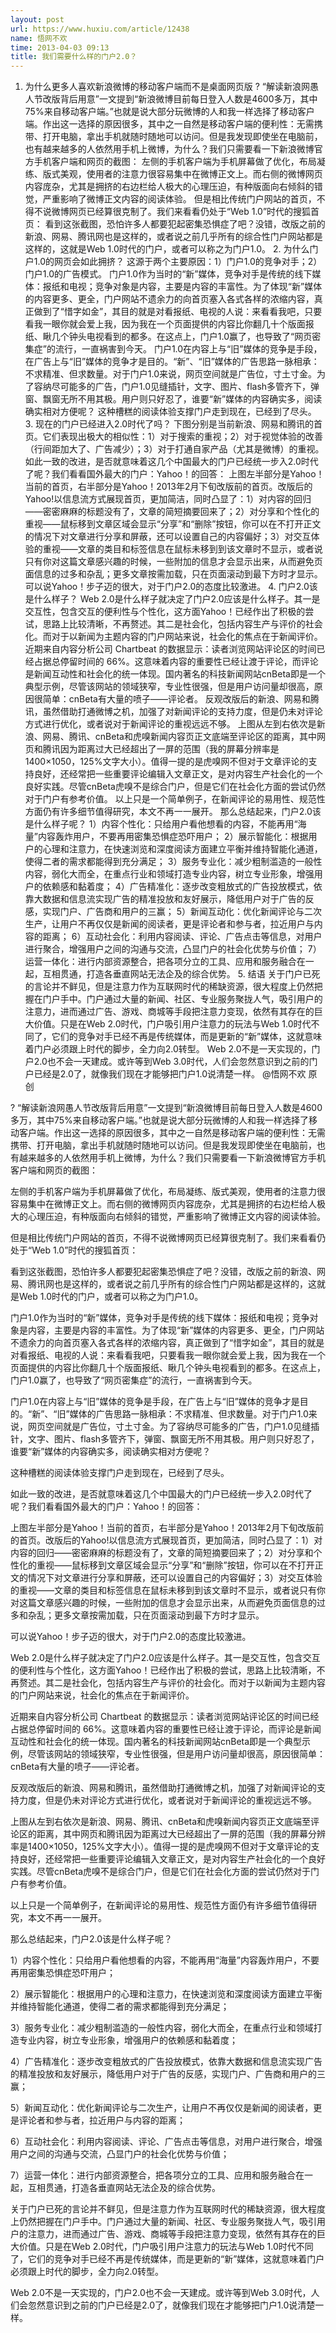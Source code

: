 ```yaml
---
layout: post
url: https://www.huxiu.com/article/12438
name: 悟网不欢
time: 2013-04-03 09:13
title: 我们需要什么样的门户2.0？
---
```

1. 为什么更多人喜欢新浪微博的移动客户端而不是桌面网页版 ? “解读新浪网愚人节改版背后用意”一文提到“新浪微博目前每日登入人数是4600多万，其中75%来自移动客户端。”也就是说大部分玩微博的人和我一样选择了移动客户端。作出这一选择的原因很多，其中之一自然是移动客户端的便利性：无需携带、打开电脑，拿出手机就随时随地可以访问。但是我发现即使坐在电脑前，也有越来越多的人依然用手机上微博，为什么？我们只需要看一下新浪微博官方手机客户端和网页的截图： 左侧的手机客户端为手机屏幕做了优化，布局凝练、版式美观，使用者的注意力很容易集中在微博正文上。而右侧的微博网页内容庞杂，尤其是拥挤的右边栏给人极大的心理压迫，有种版面向右倾斜的错觉，严重影响了微博正文内容的阅读体验。 但是相比传统门户网站的首页，不得不说微博网页已经算很克制了。我们来看看仍处于“Web 1.0”时代的搜狐首页： 看到这张截图，恐怕许多人都要犯起密集恐惧症了吧？没错，改版之前的新浪、网易、腾讯网也是这样的，或者说之前几乎所有的综合性门户网站都是这样的，这就是Web 1.0时代的门户，或者可以称之为门户1.0。 2. 为什么门户1.0的网页会如此拥挤？ 这源于两个主要原因：1）门户1.0的竞争对手；2）门户1.0的广告模式。 门户1.0作为当时的“新”媒体，竞争对手是传统的线下媒体：报纸和电视；竞争对象是内容，主要是内容的丰富性。为了体现“新”媒体的内容更多、更全，门户网站不遗余力的向首页塞入各式各样的浓缩内容，真正做到了“惜字如金”，其目的就是对看报纸、电视的人说：来看看我吧，只要看我一眼你就会爱上我，因为我在一个页面提供的内容比你翻几十个版面报纸、瞅几个钟头电视看到的都多。在这点上，门户1.0赢了，也导致了“网页密集症”的流行，一直祸害到今天。 门户1.0在内容上与“旧”媒体的竞争是手段，在广告上与“旧”媒体的竞争才是目的。“新”、“旧”媒体的广告思路一脉相承：不求精准、但求数量。对于门户1.0来说，网页空间就是广告位，寸土寸金。为了容纳尽可能多的广告，门户1.0见缝插针，文字、图片、flash多管齐下，弹窗、飘窗无所不用其极。用户则只好忍了，谁要“新”媒体的内容确实多，阅读确实相对方便呢？ 这种槽糕的阅读体验支撑门户走到现在，已经到了尽头。 3. 现在的门户已经进入2.0时代了吗？ 下图分别是当前新浪、网易和腾讯的首页。它们表现出极大的相似性：1）对于搜索的重视；2）对于视觉体验的改善（行间距加大了、广告减少）；3）对于打通自家产品（尤其是微博）的重视。 如此一致的改进，是否就意味着这几个中国最大的门户已经统一步入2.0时代了呢？我们看看国外最大的门户：Yahoo！的回答： 上图左半部分是Yahoo！当前的首页，右半部分是Yahoo！2013年2月下旬改版前的首页。改版后的Yahoo!以信息流方式展现首页，更加简洁，同时凸显了：1）对内容的回归——密密麻麻的标题没有了，文章的简短摘要回来了；2）对分享和个性化的重视——鼠标移到文章区域会显示“分享”和“删除”按钮，你可以在不打开正文的情况下对文章进行分享和屏蔽，还可以设置自己的内容偏好；3）对交互体验的重视——文章的类目和标签信息在鼠标未移到到该文章时不显示，或者说只有你对这篇文章感兴趣的时候，一些附加的信息才会显示出来，从而避免页面信息的过多和杂乱；更多文章按需加载，只在页面滚动到最下方时才显示。 可以说Yahoo！步子迈的很大，对于门户2.0的态度比较激进。 4. 门户2.0该是什么样子？ Web 2.0是什么样子就决定了门户2.0应该是什么样子。其一是交互性，包含交互的便利性与个性化，这方面Yahoo！已经作出了积极的尝试，思路上比较清晰，不再赘述。其二是社会化，包括内容生产与评价的社会化。而对于以新闻为主题内容的门户网站来说，社会化的焦点在于新闻评价。 近期来自内容分析公司 Chartbeat 的数据显示：读者浏览网站评论区的时间已经占据总停留时间的 66%。这意味着内容的重要性已经让渡于评论，而评论是新闻互动性和社会化的统一体现。国内著名的科技新闻网站cnBeta即是一个典型示例，尽管该网站的领域狭窄，专业性很强，但是用户访问量却很高，原因很简单：cnBeta有大量的喷子——评论者。 反观改版后的新浪、网易和腾讯，虽然借助打通微博之机，加强了对新闻评论的支持力度，但是仍未对评论方式进行优化，或者说对于新闻评论的重视远远不够。 上图从左到右依次是新浪、网易、腾讯、cnBeta和虎嗅新闻内容页正文底端至评论区的距离，其中网页和腾讯因为距离过大已经超出了一屏的范围（我的屏幕分辨率是1400×1050，125%文字大小）。值得一提的是虎嗅网不但对于文章评论的支持良好，还经常把一些重要评论编辑入文章正文，是对内容生产社会化的一个良好实践。尽管cnBeta虎嗅不是综合门户，但是它们在社会化方面的尝试仍然对于门户有参考价值。 以上只是一个简单例子，在新闻评论的易用性、规范性方面仍有许多细节值得研究，本文不再一一展开。 那么总结起来，门户2.0该是什么样子呢？ 1）内容个性化：只给用户看他想看的内容，不能再用“海量”内容轰炸用户，不要再用密集恐惧症恐吓用户； 2）展示智能化：根据用户的心理和注意力，在快速浏览和深度阅读方面建立平衡并维持智能化通道，使得二者的需求都能得到充分满足； 3）服务专业化：减少粗制滥造的一般性内容，弱化大而全，在重点行业和领域打造专业内容，树立专业形象，增强用户的依赖感和黏着度； 4）广告精准化：逐步改变粗放式的广告投放模式，依靠大数据和信息流实现广告的精准投放和友好展示，降低用户对于广告的反感，实现门户、广告商和用户的三赢； 5）新闻互动化：优化新闻评论与二次生产，让用户不再仅仅是新闻的阅读者，更是评论者和参与者，拉近用户与内容的距离； 6）互动社会化：利用内容阅读、评论、广告点击等信息，对用户进行聚合，增强用户之间的沟通与交流，凸显门户的社会化优势与价值； 7）运营一体化：进行内部资源整合，把各项分立的工具、应用和服务融合在一起，互相贯通，打造各垂直网站无法企及的综合优势。 5. 结语 关于门户已死的言论并不鲜见，但是注意力作为互联网时代的稀缺资源，很大程度上仍然把握在门户手中。门户通过大量的新闻、社区、专业服务聚拢人气，吸引用户的注意力，进而通过广告、游戏、商城等手段把注意力变现，依然有其存在的巨大价值。只是在Web 2.0时代，门户吸引用户注意力的玩法与Web 1.0时代不同了，它们的竞争对手已经不再是传统媒体，而是更新的“新”媒体，这就意味着门户必须跟上时代的脚步，全力向2.0转型。 Web 2.0不是一天实现的，门户2.0也不会一天建成。或许等到Web 3.0时代，人们会忽然意识到之前的门户已经是2.0了，就像我们现在才能够把门户1.0说清楚一样。 @悟网不欢 原创

? “解读新浪网愚人节改版背后用意”一文提到“新浪微博目前每日登入人数是4600多万，其中75%来自移动客户端。”也就是说大部分玩微博的人和我一样选择了移动客户端。作出这一选择的原因很多，其中之一自然是移动客户端的便利性：无需携带、打开电脑，拿出手机就随时随地可以访问。但是我发现即使坐在电脑前，也有越来越多的人依然用手机上微博，为什么？我们只需要看一下新浪微博官方手机客户端和网页的截图：

左侧的手机客户端为手机屏幕做了优化，布局凝练、版式美观，使用者的注意力很容易集中在微博正文上。而右侧的微博网页内容庞杂，尤其是拥挤的右边栏给人极大的心理压迫，有种版面向右倾斜的错觉，严重影响了微博正文内容的阅读体验。

但是相比传统门户网站的首页，不得不说微博网页已经算很克制了。我们来看看仍处于“Web 1.0”时代的搜狐首页：

看到这张截图，恐怕许多人都要犯起密集恐惧症了吧？没错，改版之前的新浪、网易、腾讯网也是这样的，或者说之前几乎所有的综合性门户网站都是这样的，这就是Web 1.0时代的门户，或者可以称之为门户1.0。

门户1.0作为当时的“新”媒体，竞争对手是传统的线下媒体：报纸和电视；竞争对象是内容，主要是内容的丰富性。为了体现“新”媒体的内容更多、更全，门户网站不遗余力的向首页塞入各式各样的浓缩内容，真正做到了“惜字如金”，其目的就是对看报纸、电视的人说：来看看我吧，只要看我一眼你就会爱上我，因为我在一个页面提供的内容比你翻几十个版面报纸、瞅几个钟头电视看到的都多。在这点上，门户1.0赢了，也导致了“网页密集症”的流行，一直祸害到今天。

门户1.0在内容上与“旧”媒体的竞争是手段，在广告上与“旧”媒体的竞争才是目的。“新”、“旧”媒体的广告思路一脉相承：不求精准、但求数量。对于门户1.0来说，网页空间就是广告位，寸土寸金。为了容纳尽可能多的广告，门户1.0见缝插针，文字、图片、flash多管齐下，弹窗、飘窗无所不用其极。用户则只好忍了，谁要“新”媒体的内容确实多，阅读确实相对方便呢？

这种槽糕的阅读体验支撑门户走到现在，已经到了尽头。

如此一致的改进，是否就意味着这几个中国最大的门户已经统一步入2.0时代了呢？我们看看国外最大的门户：Yahoo！的回答：

上图左半部分是Yahoo！当前的首页，右半部分是Yahoo！2013年2月下旬改版前的首页。改版后的Yahoo!以信息流方式展现首页，更加简洁，同时凸显了：1）对内容的回归——密密麻麻的标题没有了，文章的简短摘要回来了；2）对分享和个性化的重视——鼠标移到文章区域会显示“分享”和“删除”按钮，你可以在不打开正文的情况下对文章进行分享和屏蔽，还可以设置自己的内容偏好；3）对交互体验的重视——文章的类目和标签信息在鼠标未移到到该文章时不显示，或者说只有你对这篇文章感兴趣的时候，一些附加的信息才会显示出来，从而避免页面信息的过多和杂乱；更多文章按需加载，只在页面滚动到最下方时才显示。

可以说Yahoo！步子迈的很大，对于门户2.0的态度比较激进。

Web 2.0是什么样子就决定了门户2.0应该是什么样子。其一是交互性，包含交互的便利性与个性化，这方面Yahoo！已经作出了积极的尝试，思路上比较清晰，不再赘述。其二是社会化，包括内容生产与评价的社会化。而对于以新闻为主题内容的门户网站来说，社会化的焦点在于新闻评价。

近期来自内容分析公司 Chartbeat 的数据显示：读者浏览网站评论区的时间已经占据总停留时间的 66%。这意味着内容的重要性已经让渡于评论，而评论是新闻互动性和社会化的统一体现。国内著名的科技新闻网站cnBeta即是一个典型示例，尽管该网站的领域狭窄，专业性很强，但是用户访问量却很高，原因很简单：cnBeta有大量的喷子——评论者。

反观改版后的新浪、网易和腾讯，虽然借助打通微博之机，加强了对新闻评论的支持力度，但是仍未对评论方式进行优化，或者说对于新闻评论的重视远远不够。

上图从左到右依次是新浪、网易、腾讯、cnBeta和虎嗅新闻内容页正文底端至评论区的距离，其中网页和腾讯因为距离过大已经超出了一屏的范围（我的屏幕分辨率是1400×1050，125%文字大小）。值得一提的是虎嗅网不但对于文章评论的支持良好，还经常把一些重要评论编辑入文章正文，是对内容生产社会化的一个良好实践。尽管cnBeta虎嗅不是综合门户，但是它们在社会化方面的尝试仍然对于门户有参考价值。

以上只是一个简单例子，在新闻评论的易用性、规范性方面仍有许多细节值得研究，本文不再一一展开。

那么总结起来，门户2.0该是什么样子呢？

1）内容个性化：只给用户看他想看的内容，不能再用“海量”内容轰炸用户，不要再用密集恐惧症恐吓用户；

2）展示智能化：根据用户的心理和注意力，在快速浏览和深度阅读方面建立平衡并维持智能化通道，使得二者的需求都能得到充分满足；

3）服务专业化：减少粗制滥造的一般性内容，弱化大而全，在重点行业和领域打造专业内容，树立专业形象，增强用户的依赖感和黏着度；

4）广告精准化：逐步改变粗放式的广告投放模式，依靠大数据和信息流实现广告的精准投放和友好展示，降低用户对于广告的反感，实现门户、广告商和用户的三赢；

5）新闻互动化：优化新闻评论与二次生产，让用户不再仅仅是新闻的阅读者，更是评论者和参与者，拉近用户与内容的距离；

6）互动社会化：利用内容阅读、评论、广告点击等信息，对用户进行聚合，增强用户之间的沟通与交流，凸显门户的社会化优势与价值；

7）运营一体化：进行内部资源整合，把各项分立的工具、应用和服务融合在一起，互相贯通，打造各垂直网站无法企及的综合优势。

关于门户已死的言论并不鲜见，但是注意力作为互联网时代的稀缺资源，很大程度上仍然把握在门户手中。门户通过大量的新闻、社区、专业服务聚拢人气，吸引用户的注意力，进而通过广告、游戏、商城等手段把注意力变现，依然有其存在的巨大价值。只是在Web 2.0时代，门户吸引用户注意力的玩法与Web 1.0时代不同了，它们的竞争对手已经不再是传统媒体，而是更新的“新”媒体，这就意味着门户必须跟上时代的脚步，全力向2.0转型。

Web 2.0不是一天实现的，门户2.0也不会一天建成。或许等到Web 3.0时代，人们会忽然意识到之前的门户已经是2.0了，就像我们现在才能够把门户1.0说清楚一样。


